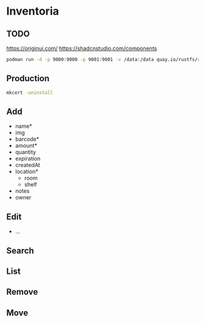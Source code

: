 # Inventoria

## TODO

<https://originui.com/>
<https://shadcnstudio.com/components>

```bash
podman run -d -p 9000:9000 -p 9001:9001 -v /data:/data quay.io/rustfs/rustfs
```

## Production

```bash
mkcert -uninstall
```

## Add

- name\*
- img
- barcode\*
- amount\*
- quantity
- expiration
- createdAt
- location\*
  - room
  - shelf
- notes
- owner

## Edit

- ...

## Search

## List

## Remove

## Move
